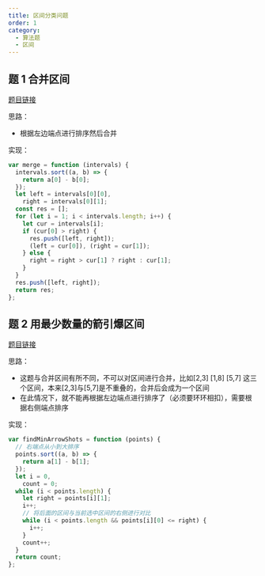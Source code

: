 ```yaml
---
title: 区间分类问题
order: 1
category:
  - 算法题
  - 区间
---
```


## 题 1 合并区间

[题目链接](https://leetcode.cn/problems/merge-intervals/solutions/2798138/jian-dan-zuo-fa-yi-ji-wei-shi-yao-yao-zh-f2b3/?envType=study-plan-v2&envId=top-interview-150)

思路：

- 根据左边端点进行排序然后合并

实现：

```js
var merge = function (intervals) {
  intervals.sort((a, b) => {
    return a[0] - b[0];
  });
  let left = intervals[0][0],
    right = intervals[0][1];
  const res = [];
  for (let i = 1; i < intervals.length; i++) {
    let cur = intervals[i];
    if (cur[0] > right) {
      res.push([left, right]);
      (left = cur[0]), (right = cur[1]);
    } else {
      right = right > cur[1] ? right : cur[1];
    }
  }
  res.push([left, right]);
  return res;
};
```

## 题 2 用最少数量的箭引爆区间

[题目链接](https://leetcode.cn/problems/minimum-number-of-arrows-to-burst-balloons/description/?envType=study-plan-v2&envId=top-interview-150)

思路：

- 这题与合并区间有所不同，不可以对区间进行合并，比如[2,3] [1,8] [5,7] 这三个区间，本来[2,3]与[5,7]是不重叠的，合并后会成为一个区间
- 在此情况下，就不能再根据左边端点进行排序了（必须要环环相扣），需要根据右侧端点排序

实现：

```js
var findMinArrowShots = function (points) {
  // 右端点从小到大排序
  points.sort((a, b) => {
    return a[1] - b[1];
  });
  let i = 0,
    count = 0;
  while (i < points.length) {
    let right = points[i][1];
    i++;
    // 将后面的区间与当前选中区间的右侧进行对比
    while (i < points.length && points[i][0] <= right) {
      i++;
    }
    count++;
  }
  return count;
};
```
